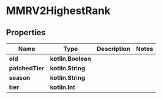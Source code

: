 
# MMRV2HighestRank

## Properties
| Name | Type | Description | Notes |
| ------------ | ------------- | ------------- | ------------- |
| **old** | **kotlin.Boolean** |  |  |
| **patchedTier** | **kotlin.String** |  |  |
| **season** | **kotlin.String** |  |  |
| **tier** | **kotlin.Int** |  |  |



